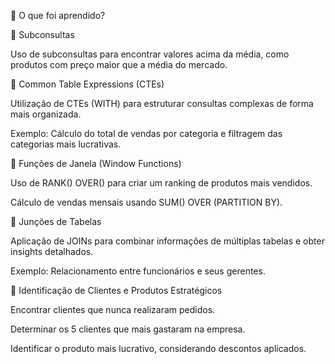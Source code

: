 📌 O que foi aprendido?

🔹 Subconsultas

Uso de subconsultas para encontrar valores acima da média, como produtos com preço maior que a média do mercado.

🔹 Common Table Expressions (CTEs)

Utilização de CTEs (WITH) para estruturar consultas complexas de forma mais organizada.

Exemplo: Cálculo do total de vendas por categoria e filtragem das categorias mais lucrativas.

🔹 Funções de Janela (Window Functions)

Uso de RANK() OVER() para criar um ranking de produtos mais vendidos.

Cálculo de vendas mensais usando SUM() OVER (PARTITION BY).

🔹 Junções de Tabelas

Aplicação de JOINs para combinar informações de múltiplas tabelas e obter insights detalhados.

Exemplo: Relacionamento entre funcionários e seus gerentes.

🔹 Identificação de Clientes e Produtos Estratégicos

Encontrar clientes que nunca realizaram pedidos.

Determinar os 5 clientes que mais gastaram na empresa.

Identificar o produto mais lucrativo, considerando descontos aplicados.